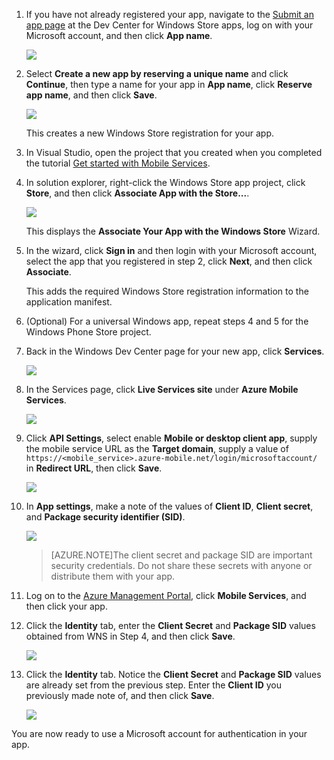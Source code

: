 
1. If you have not already registered your app, navigate to the [Submit an app page] at the Dev Center for Windows Store apps, log on with your Microsoft account, and then click **App name**.

   	![](./media/mobile-services-register-windows-store-app/mobile-services-submit-win8-app.png)

2. Select **Create a new app by reserving a unique name** and click **Continue**, then type a name for your app in **App name**, click **Reserve app name**, and then click **Save**.

   	![](./media/mobile-services-register-windows-store-app/mobile-services-win8-app-name.png)

   	This creates a new Windows Store registration for your app.

3. In Visual Studio, open the project that you created when you completed the tutorial [Get started with Mobile Services].

4. In solution explorer, right-click the Windows Store app project, click **Store**, and then click **Associate App with the Store...**. 

  	![](./media/mobile-services-register-windows-store-app/mobile-services-store-association.png)

   	This displays the **Associate Your App with the Windows Store** Wizard.

5. In the wizard, click **Sign in** and then login with your Microsoft account, select the app that you registered in step 2, click **Next**, and then click **Associate**.

   	This adds the required Windows Store registration information to the application manifest.   

6. (Optional) For a universal Windows app, repeat steps 4 and 5 for the Windows Phone Store project. 

6. Back in the Windows Dev Center page for your new app, click **Services**. 

   	![](./media/mobile-services-register-windows-store-app/mobile-services-win8-edit-app.png) 

7. In the Services page, click **Live Services site** under **Azure Mobile Services**.

	![](./media/mobile-services-register-windows-store-app/mobile-services-win8-edit2-app.png) 

8. Click **API Settings**, select enable **Mobile or desktop client app**, supply the mobile service URL as the **Target domain**, supply a value of `https://<mobile_service>.azure-mobile.net/login/microsoftaccount/` in **Redirect URL**, then click **Save**.

	![](./media/mobile-services-register-windows-store-app/mobile-services-win8-app-push-auth-2.png)

9. In **App settings**, make a note of the values of **Client ID**, **Client secret**, and **Package security identifier (SID)**. 

   	![](./media/mobile-services-register-windows-store-app/mobile-services-win8-app-push-auth.png)

    >[AZURE.NOTE]The client secret and package SID are important security credentials. Do not share these secrets with anyone or distribute them with your app.

10. Log on to the [Azure Management Portal], click **Mobile Services**, and then click your app.

11. Click the **Identity** tab, enter the **Client Secret** and **Package SID** values obtained from WNS in Step 4, and then click **Save**.

   	![](./media/mobile-services-register-windows-store-app/mobile-push-tab.png)

13. Click the **Identity** tab. Notice the **Client Secret** and **Package SID** values are already set from the previous step. Enter the **Client ID** you previously made note of, and then click **Save**.

   	![](./media/mobile-services-register-windows-store-app/mobile-services-identity-tab.png)
 
You are now ready to use a Microsoft account for authentication in your app.  

<!-- Anchors. -->

<!-- Images. -->
 

<!-- URLs. -->
[Get started with Mobile Services]: /develop/mobile/tutorials/get-started/#create-new-service
[Submit an app page]: http://go.microsoft.com/fwlink/p/?LinkID=266582
[Azure Management Portal]: https://manage.windowsazure.com/
